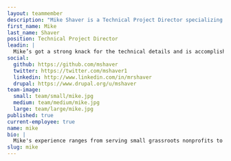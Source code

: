 ```yaml
---
layout: teammember
description: "Mike Shaver is a Technical Project Director specializing in process management at ThinkShout, a full service digital agency and B-Corp that specializes in nonprofit tech, digital strategy, website development, accessible design, and brand work."
first_name: Mike
last_name: Shaver
position: Technical Project Director
leadin: |
  Mike’s got a strong knack for the technical details and is accomplished at spearheading digital initiatives for large nonprofits. He has all the traits of an expert cat-herder. And he's apparently never tweeted a day in his life. Too busy managing the nitty-gritty, we assume.
social:
  github: https://github.com/mshaver
  twitter: https://twitter.com/mshaver1
  linkedin: http://www.linkedin.com/in/mrshaver
  drupal: https://www.drupal.org/u/mshaver
team-image:
  small: team/small/mike.jpg
  medium: team/medium/mike.jpg
  large: team/large/mike.jpg
published: true
current-employee: true
name: mike
bio: |
  Mike's experience ranges from serving small grassroots nonprofits to large broadcasting organizations. He was heavily involved in the web design and information architecture of some of Boston’s WGBH popular digital programming, such as American Experience and NOVA. Mike joined the ThinkShout team so that he could continue his work with socially responsible organizations, and he brings a wealth of technical project management experience with him. While he’s got a number of project-related accomplishments under his belt, he says he’s most proud of being a father of three girls who’d rather be fairies and demons than Disney princesses. When he’s not wrangling his kids, he’s enjoying outdoor sports like fly fishing and windsurfing.
slug: mike
---
```

